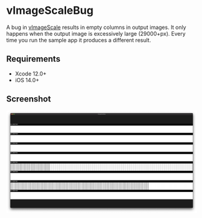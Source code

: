 # vImageScaleBug
A bug in [vImageScale](https://developer.apple.com/documentation/accelerate/vimage/vimage_operations/image_scaling) results in empty columns in output images. It only happens when the output image is excessively large (29000+px). Every time you run the sample app it produces a different result.

## Requirements
- Xcode 12.0+
- iOS 14.0+

## Screenshot
![](screenshot.png)
